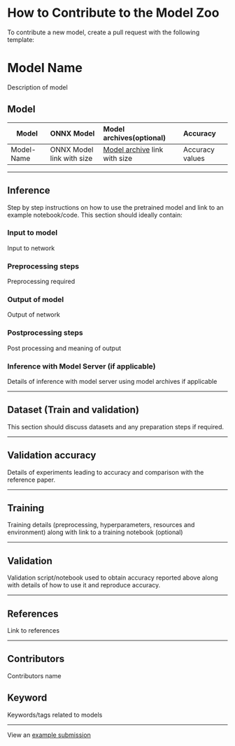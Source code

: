 # How to Contribute to the Model Zoo
To contribute a new model, create a pull request with the following template:

# Model Name
Description of model
## Model

 |Model        |ONNX Model  | Model archives(optional)|Accuracy |
|-------------|:--------------|:--------------|:--------------|
|Model-Name       |ONNX Model link with size  |  [ Model archive](https://github.com/awslabs/mxnet-model-server/blob/master/docs/export_from_onnx.md) link with size|Accuracy values |
<hr>

## Inference
Step by step instructions on how to use the pretrained model and link to an example notebook/code. This section should ideally contain:
### Input to model
Input to network
### Preprocessing steps
Preprocessing required
### Output of model
Output of network
### Postprocessing steps
Post processing and meaning of output
### Inference with Model Server (if applicable)
Details of inference with model server using model archives if applicable

<hr>

## Dataset (Train and validation)
This section should discuss datasets and any preparation steps if required.
<hr>

## Validation accuracy
Details of experiments leading to accuracy and comparison with the reference paper.
<hr>

## Training
Training details (preprocessing, hyperparameters, resources and environment) along with link to a training notebook (optional)
<hr>

## Validation
Validation script/notebook used to obtain accuracy reported above along with details of how to use it and reproduce accuracy.
<hr>

## References
Link to references
<hr>

## Contributors
Contributors name

## Keyword
Keywords/tags related to models
<hr>

<!-- add link to the pull request/issue page-->
 View an [example submission](./models/resnet/README.md)
